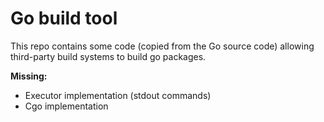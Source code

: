 # Go build tool

This repo contains some code (copied from the Go source code) allowing third-party build systems to build go packages.


**Missing:**

- Executor implementation (stdout commands)
- Cgo implementation
 